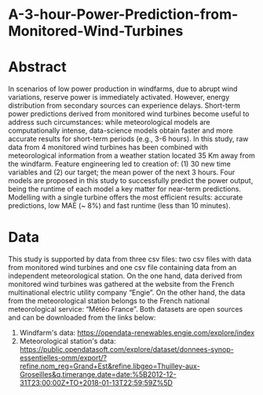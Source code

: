# A-3-hour-Power-Prediction-from-Monitored-Wind-Turbines
# Abstract
In scenarios of low power production in windfarms, due to abrupt wind variations, reserve power is immediately activated. However, energy distribution from secondary sources can experience delays. Short-term power predictions derived from monitored wind turbines become useful to address such circumstances: while meteorological models are computationally intense, data-science models obtain faster and more accurate results for short-term periods (e.g., 3-6 hours). In this study, raw data from 4 monitored wind turbines has been combined with meteorological information from a weather station located 35 Km away from the windfarm. Feature engineering led to creation of: (1) 30 new time variables and (2) our target; the mean power of the next 3 hours. Four models are proposed in this study to successfully predict the power output, being the runtime of each model a key matter for near-term predictions. Modelling with a single turbine offers the most efficient results: accurate predictions, low MAE (~ 8%) and fast runtime (less than 10 minutes).
# Data
This study is supported by data from three csv files: two csv files with data from monitored wind turbines and one csv file containing data from an independent meteorological station. On the one hand, data derived from monitored wind turbines was gathered at the website from the French multinational electric utility company “Engie”. On the other hand, the data from the meteorological station belongs to the French national meteorological service: “Météo France”. Both datasets are open sources and can be downloaded from the links below:

 1) Windfarm's data: https://opendata-renewables.engie.com/explore/index
 2) Meteorological station's data: https://public.opendatasoft.com/explore/dataset/donnees-synop-essentielles-omm/export/?refine.nom_reg=Grand+Est&refine.libgeo=Thuilley-aux-Groseilles&q.timerange.date=date:%5B2012-12-31T23:00:00Z+TO+2018-01-13T22:59:59Z%5D
